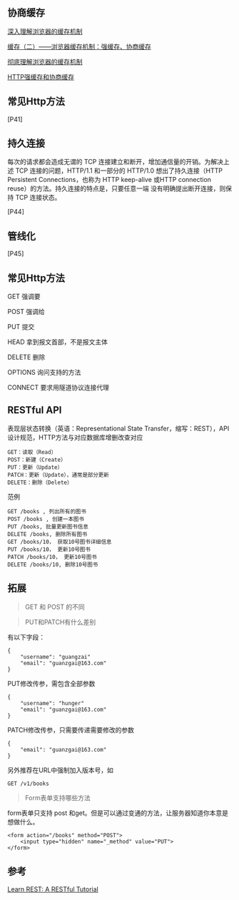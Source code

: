 ## 协商缓存 ##

[深入理解浏览器的缓存机制](https://www.infoq.cn/article/8VU-VCrhoxducaFPrNOL)

[缓存（二）——浏览器缓存机制：强缓存、协商缓存](https://github.com/amandakelake/blog/issues/41)

[彻底理解浏览器的缓存机制](https://heyingye.github.io/2018/04/16/%E5%BD%BB%E5%BA%95%E7%90%86%E8%A7%A3%E6%B5%8F%E8%A7%88%E5%99%A8%E7%9A%84%E7%BC%93%E5%AD%98%E6%9C%BA%E5%88%B6/)

[HTTP强缓存和协商缓存](https://segmentfault.com/a/1190000008956069)

## 常见Http方法 ##

[P41]

## 持久连接 ##

每次的请求都会造成无谓的 TCP 连接建立和断开，增加通信量的开销。为解决上述 TCP 连接的问题，HTTP/1.1 和一部分的 HTTP/1.0 想出了持久连接（HTTP Persistent Connections，也称为 HTTP keep-alive 或HTTP connection reuse）的方法。持久连接的特点是，只要任意一端
没有明确提出断开连接，则保持 TCP 连接状态。

[P44]

## 管线化 ##

[P45]

## 常见Http方法 ##

GET 强调要

POST 强调给

PUT 提交

HEAD 拿到报文首部，不是报文主体

DELETE 删除

OPTIONS 询问支持的方法

CONNECT 要求用隧道协议连接代理

## RESTful API ##

表现层状态转换（英语：Representational State Transfer，缩写：REST），API设计规范，HTTP方法与对应数据库增删改查对应

	GET：读取（Read）
	POST：新建（Create）
	PUT：更新（Update）
	PATCH：更新（Update），通常是部分更新
	DELETE：删除（Delete）

范例

	GET /books , 列出所有的图书
	POST /books , 创建一本图书
	PUT /books, 批量更新图书信息
	DELETE /books, 删除所有图书
	GET /books/10， 获取10号图书详细信息
	PUT /books/10， 更新10号图书
	PATCH /books/10， 更新10号图书
	DELETE /books/10, 删除10号图书

## 拓展 ##

> GET 和 POST 的不同

> PUT和PATCH有什么差别

有以下字段：

	{
	    "username": "guangzai"
	    "email": "guanzgai@163.com" 
	}

PUT修改传参，需包含全部参数

	{
	    "username": "hunger"
	    "email": "guanzgai@163.com" 
	}

PATCH修改传参，只需要传递需要修改的参数
	
	{
	    "email": "guanzgai@163.com" 
	}

另外推荐在URL中强制加入版本号，如

	GET /v1/books

> Form表单支持哪些方法

form表单只支持 post 和get。但是可以通过变通的方法，让服务器知道你本意是想做什么。

	<form action="/books" method="POST">
	    <input type="hidden" name="_method" value="PUT">
	</form>

## 参考 ##

[Learn REST: A RESTful Tutorial](https://www.restapitutorial.com/)

